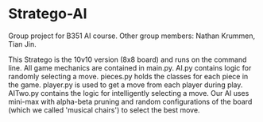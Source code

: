 # Stratego-AI

Group project for B351 AI course. Other group members: Nathan Krummen, Tian Jin.

This Stratego is the 10v10 version (8x8 board) and runs on the command line. All game mechanics are 
contained in main.py. AI.py contains logic for randomly selecting a move. pieces.py holds the classes for
each piece in the game. player.py is used to get a move from each player during play. AITwo.py contains the
logic for intelligently selecting a move. Our AI uses mini-max with alpha-beta pruning and random
configurations of the board (which we called 'musical chairs') to select the best move.
